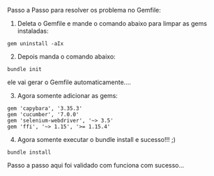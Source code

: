 
Passo a Passo para resolver os problema no Gemfile:

1. Deleta o Gemfile e mande o comando abaixo para limpar as gems instaladas:
```
gem uninstall -aIx
```

2. Depois manda o comando abaixo:
```
bundle init
```
ele vai gerar o Gemfile automaticamente....

3. Agora somente adicionar as gems:
```
gem 'capybara', '3.35.3'
gem 'cucumber', '7.0.0'
gem 'selenium-webdriver', '~> 3.5'
gem 'ffi', '~> 1.15', '>= 1.15.4'
````
4. Agora somente executar o bundle install e sucesso!!! ;)
```
bundle install
```
Passo a passo aqui foi validado com funciona com sucesso...
